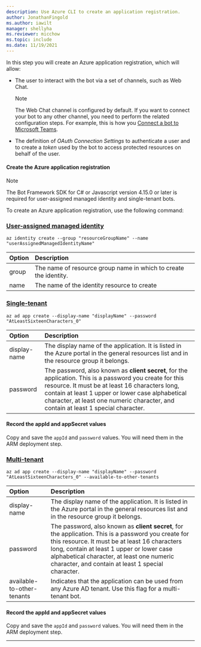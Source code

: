 ```yaml
---
description: Use Azure CLI to create an application registration.
author: JonathanFingold
ms.author: iawilt
manager: shellyha
ms.reviewer: micchow
ms.topic: include
ms.date: 11/19/2021
---
```


In this step you will create an Azure application registration, which will allow:

- The user to interact with the bot via a set of channels, such as Web Chat.

  > [!NOTE]
  > The Web Chat channel is configured by default. If you want to connect your bot to any other channel, you need to perform the related configuration steps. For example, this is how you [Connect a bot to Microsoft Teams](../../channel-connect-teams.md).  

- The definition of *OAuth Connection Settings* to authenticate a user and to create a *token* used by the bot to access protected resources on behalf of the user.

#### Create the Azure application registration

> [!NOTE]
> The Bot Framework SDK for C# or Javascript version 4.15.0 or later is required for user-assigned managed identity and single-tenant bots.

To create an Azure application registration, use the following command:

### [User-assigned managed identity](#tab/userassigned)

```azurecli
az identity create --group "resourceGroupName" --name "userAssignedManagedIdentityName"
```

| Option   | Description |
|:---------|:------------|
| group | The name of resource group name in which to create the identity. |
| name | The name of the identity resource to create |

### [Single-tenant](#tab/singletenant)

```azurecli
az ad app create --display-name "displayName" --password "AtLeastSixteenCharacters_0"
```

| Option   | Description |
|:---------|:------------|
| display-name | The display name of the application. It is listed in the Azure portal in the general resources list and in the resource group it belongs.|
| password | The password, also known as **client secret**, for the application. This is a password you create for this resource. It must be at least 16 characters long, contain at least 1 upper or lower case alphabetical character, at least one numeric character, and contain at least 1 special character.|

#### Record the appId and appSecret values

Copy and save the `appId` and `password` values. You will need them in the ARM deployment step.

### [Multi-tenant](#tab/multitenant)

```azurecli
az ad app create --display-name "displayName" --password "AtLeastSixteenCharacters_0" --available-to-other-tenants
```

| Option   | Description |
|:---------|:------------|
| display-name | The display name of the application. It is listed in the Azure portal in the general resources list and in the resource group it belongs.|
| password | The password, also known as **client secret**, for the application. This is a password you create for this resource. It must be at least 16 characters long, contain at least 1 upper or lower case alphabetical character, at least one numeric character, and contain at least 1 special character.|
| available-to-other-tenants| Indicates that the application can be used from any Azure AD tenant. Use this flag for a multi-tenant bot.|

#### Record the appId and appSecret values

Copy and save the `appId` and `password` values. You will need them in the ARM deployment step.

---
